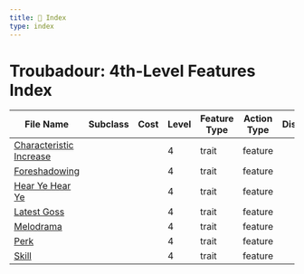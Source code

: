 ```yaml
---
title: 📑 Index
type: index
---
```


# Troubadour: 4th-Level Features Index

| File Name                                               | Subclass | Cost | Level | Feature Type | Action Type | Distance | Target |
| ------------------------------------------------------- | -------- | ---- | ----- | ------------ | ----------- | -------- | ------ |
| [Characteristic Increase](../Characteristic%20Increase) |          |      | 4     | trait        | feature     |          |        |
| [Foreshadowing](../Foreshadowing)                       |          |      | 4     | trait        | feature     |          |        |
| [Hear Ye Hear Ye](../Hear%20Ye%20Hear%20Ye)             |          |      | 4     | trait        | feature     |          |        |
| [Latest Goss](../Latest%20Goss)                         |          |      | 4     | trait        | feature     |          |        |
| [Melodrama](../Melodrama)                               |          |      | 4     | trait        | feature     |          |        |
| [Perk](../Perk)                                         |          |      | 4     | trait        | feature     |          |        |
| [Skill](../Skill)                                       |          |      | 4     | trait        | feature     |          |        |
